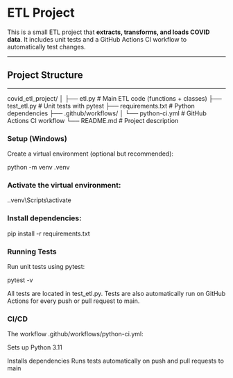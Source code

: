 # ETL Project

This is a small ETL project that **extracts, transforms, and loads COVID data**. It includes unit tests and a GitHub Actions CI workflow to automatically test changes.

---

## Project Structure

---

covid_etl_project/
│
├── etl.py # Main ETL code (functions + classes)
├── test_etl.py # Unit tests with pytest
├── requirements.txt # Python dependencies
├── .github/workflows/
│ └── python-ci.yml # GitHub Actions CI workflow
└── README.md # Project description

### Setup (Windows)

Create a virtual environment (optional but recommended):

python -m venv .venv


### Activate the virtual environment:

.\.venv\Scripts\activate


### Install dependencies:

pip install -r requirements.txt

### Running Tests

Run unit tests using pytest:

pytest -v


All tests are located in test_etl.py.
Tests are also automatically run on GitHub Actions for every push or pull request to main.

### CI/CD

The workflow .github/workflows/python-ci.yml:

Sets up Python 3.11

Installs dependencies
Runs tests automatically on push and pull requests to main
